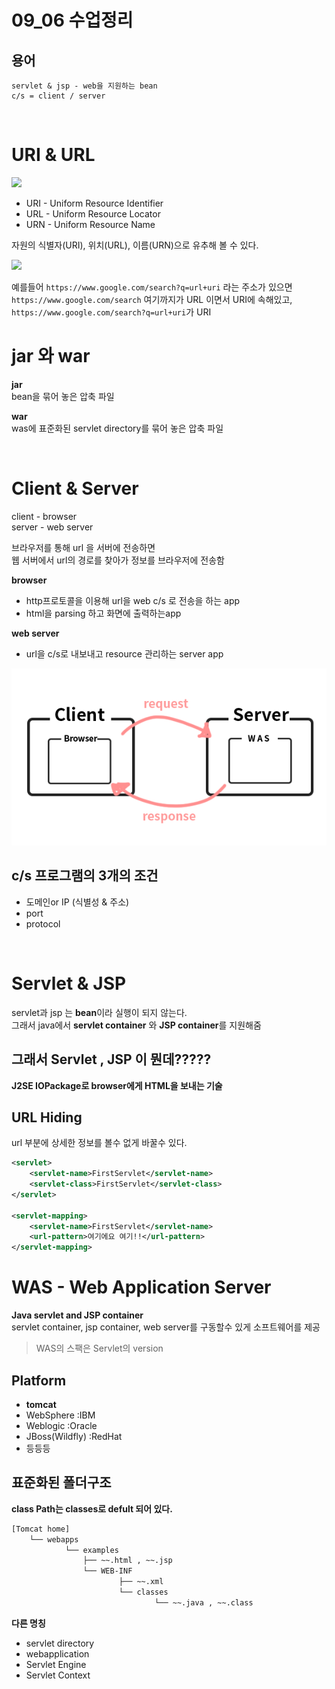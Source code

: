09_06 수업정리
===

## 용어
    servlet & jsp - web을 지원하는 bean
    c/s = client / server

<br/>

# URI &  URL
<img src="https://media.vlpt.us/images/jch9537/post/51dcc312-8ecb-4048-80df-cbde40865e7a/image.png" width = "600">

- URI - Uniform Resource Identifier
- URL - Uniform Resource Locator
- URN - Uniform Resource Name
  
자원의 식별자(URI), 위치(URL), 이름(URN)으로 유추해 볼 수 있다.

<img src ="https://media.vlpt.us/images/jch9537/post/88b0c8ac-5870-4cbc-b613-7dd39f510f31/image.png" width ="600">

예를들어 `https://www.google.com/search?q=url+uri` 라는 주소가 있으면  
`https://www.google.com/search` 여기까지가  URL 이면서 URI에 속해있고,   
`https://www.google.com/search?q=url+uri`가 URI 


# jar 와 war

**jar**  
bean을 묶어 놓은 압축 파일  

**war**  
was에 표준화된 servlet directory를 묶어 놓은 압축 파일

<br/>

# Client & Server

client - browser  
server - web server

브라우저를 통해 url 을 서버에 전송하면  
웹 서버에서 url의 경로를 찾아가 정보를 브라우저에 전송함

**browser** 
- http프로토콜을 이용해 url을 web c/s 로 전송을 하는 app
- html을 parsing 하고 화면에 출력하는app

**web server**
- url을 c/s로 내보내고 resource 관리하는 server app

<img src = "./client_server.png">

## c/s 프로그램의 3개의 조건

- 도메인or IP (식별성 & 주소)
- port
- protocol

<br/>

# Servlet & JSP 
servlet과 jsp 는 **bean**이라 실행이 되지 않는다.  
그래서 java에서  **servlet container** 와 **JSP container**를 지원해줌    
    
## 그래서 Servlet , JSP 이 뭔데?????
**J2SE IOPackage로 browser에게 HTML을 보내는 기술**  

## URL Hiding
url 부분에 상세한 정보를 볼수 없게 바꿀수 있다. 
```xml
<servlet>
    <servlet-name>FirstServlet</servlet-name>
    <servlet-class>FirstServlet</servlet-class>
</servlet>

<servlet-mapping>
    <servlet-name>FirstServlet</servlet-name>
    <url-pattern>여기에요 여기!!</url-pattern>
</servlet-mapping>
```
# WAS - Web Application Server
**Java servlet and JSP container**  
servlet container, jsp container, web server를 구동할수 있게 소프트웨어를 제공
> WAS의 스팩은 Servlet의 version
## Platform
- **tomcat** 
- WebSphere :IBM  
- Weblogic :Oracle 
- JBoss(Wildfly) :RedHat
- 등등등

## 표준화된 폴더구조
**class Path는 classes로 defult 되어 있다.**
```bash
[Tomcat home]
    └── webapps
            └── examples 
                ├── ~~.html , ~~.jsp
                └── WEB-INF
                        ├── ~~.xml
                        └── classes
                                └── ~~.java , ~~.class
```
**다른 명칭**
- servlet directory
- webapplication
- Servlet Engine 
- Servlet Context
